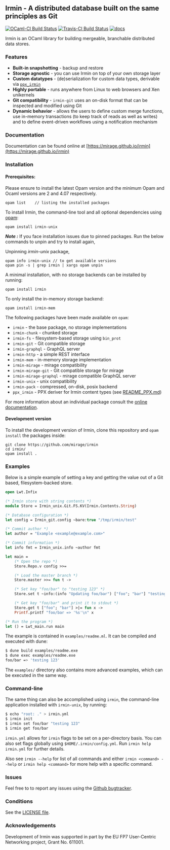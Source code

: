 ## Irmin - A distributed database built on the same principles as Git
[![OCaml-CI Build Status](https://img.shields.io/endpoint?url=https%3A%2F%2Fci.ocamllabs.io%2Fbadge%2Fmirage%2Firmin%2Fmaster&logo=ocaml)](https://ci.ocamllabs.io/github/mirage/irmin)
[![Travis-CI Build Status](https://travis-ci.org/mirage/irmin.svg)](https://travis-ci.org/mirage/irmin)
[![docs](https://img.shields.io/badge/doc-online-blue.svg)](https://mirage.github.io/irmin/)

Irmin is an OCaml library for building mergeable, branchable distributed data stores.

### Features
- **Built-in snapshotting** - backup and restore
- **Storage agnostic** - you can use Irmin on top of your own storage layer
- **Custom datatypes** - (de)serialization for custom data types, derivable via [`ppx_irmin`][ppx_irmin-readme]
- **Highly portable** - runs anywhere from Linux to web browsers and Xen unikernels
- **Git compatibility** - `irmin-git` uses an on-disk format that can be inspected and modified using Git
- **Dynamic behavior** - allows the users to define custom merge functions, use in-memory transactions (to keep track of reads as well as writes) and to define event-driven workflows using a notification mechanism

### Documentation
Documentation can be found online at [https://mirage.github.io/irmin](https://mirage.github.io/irmin)

### Installation

#### Prerequisites:

  Please ensure to install the latest Opam version and the minimum Opam and Ocaml versions are 2 and 4.07 respectively.
          
    opam list    // listing the installed packages

To install Irmin, the command-line tool and all optional dependencies using [opam](https://github.com/ocaml/opam):

    opam install irmin-unix

***Note :***  If you face installation issues due to pinned packages. Run  the below commands to unpin and try to install again,

Unpinning *irmin-unix* package,

    opam info irmin-unix // to get available versions
    opam pin -s | grep irmin | xargs opam unpin

A minimal installation, with no storage backends can be installed by running:

    opam install irmin

To only install the in-memory storage backend:

    opam install irmin-mem

The following packages have been made available on `opam`:
- `irmin` - the base package, no storage implementations
- `irmin-chunk` - chunked storage
- `irmin-fs` - filesystem-based storage using `bin_prot`
- `irmin-git` - Git compatible storage
- `irmin-graphql` - GraphQL server
- `irmin-http` - a simple REST interface
- `irmin-mem` - in-memory storage implementation
- `irmin-mirage` - mirage compatibility
- `irmin-mirage-git` - Git compatible storage for mirage
- `irmin-mirage-graphql` - mirage compatible GraphQL server
- `irmin-unix` - unix compatibility
- `irmin-pack` - compressed, on-disk, posix backend
- `ppx_irmin` - PPX deriver for Irmin content types (see [README_PPX.md][ppx_irmin-readme])

For more information about an individual package consult the [online documentation](https://mirage.github.io/irmin).

#### Development version

To install the development version of Irmin, clone this repository and `opam install` the packages inside:

    git clone https://github.com/mirage/irmin
    cd irmin/
    opam install .

### Examples
Below is a simple example of setting a key and getting the value out of a Git based, filesystem-backed store.

```ocaml
open Lwt.Infix

(* Irmin store with string contents *)
module Store = Irmin_unix.Git.FS.KV(Irmin.Contents.String)

(* Database configuration *)
let config = Irmin_git.config ~bare:true "/tmp/irmin/test"

(* Commit author *)
let author = "Example <example@example.com>"

(* Commit information *)
let info fmt = Irmin_unix.info ~author fmt

let main =
    (* Open the repo *)
    Store.Repo.v config >>=

    (* Load the master branch *)
    Store.master >>= fun t ->

    (* Set key "foo/bar" to "testing 123" *)
    Store.set t ~info:(info "Updating foo/bar") ["foo"; "bar"] "testing 123" >>= fun () ->

    (* Get key "foo/bar" and print it to stdout *)
    Store.get t ["foo"; "bar"] >|= fun x ->
    Printf.printf "foo/bar => '%s'\n" x

(* Run the program *)
let () = Lwt_main.run main
```

The example is contained in `examples/readme.ml`. It can be compiled and executed with dune:

```bash
$ dune build examples/readme.exe
$ dune exec examples/readme.exe
foo/bar => 'testing 123'
```
The `examples/` directory also contains more advanced examples, which can be executed in the same way.

### Command-line
The same thing can also be accomplished using `irmin`, the command-line application installed with `irmin-unix`, by running:

```bash
$ echo "root: ." > irmin.yml
$ irmin init
$ irmin set foo/bar "testing 123"
$ irmin get foo/bar
```

`irmin.yml` allows for `irmin` flags to be set on a per-directory basis. You can also set flags globally using `$HOME/.irmin/config.yml`. Run `irmin help irmin.yml` for further details.

Also see `irmin --help` for list of all commands and either `irmin <command> --help` or `irmin help <command>` for more help with a specific command.

### Issues
Feel free to to report any issues using the [Github bugtracker](https://github.com/mirage/irmin/issues).

### Conditions

See the [LICENSE file](./LICENSE.md).

### Acknowledgements

Development of Irmin was supported in part by the EU FP7 User-Centric Networking project, Grant No. 611001.

[ppx_irmin-readme]: ./README_PPX.md
